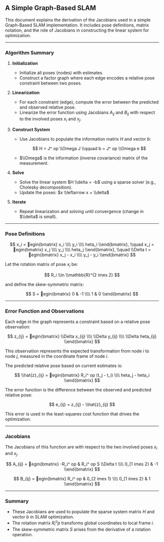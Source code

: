 ## A Simple Graph-Based SLAM

This document explains the derivation of the Jacobians used in a simple Graph-Based SLAM implementation. It includes pose definitions, matrix notation, and the role of Jacobians in constructing the linear system for optimization.

---

### Algorithm Summary

1. **Initialization**

   - Initialize all poses (nodes) with estimates.
   - Construct a factor graph where each edge encodes a relative pose constraint between two poses.

2. **Linearization**

   - For each constraint (edge), compute the error between the predicted and observed relative pose.
   - Linearize the error function using Jacobians $A_{ij}$ and $B_{ij}$ with respect to the involved poses $x_i$ and $x_j$.

3. **Construct System**

   - Use Jacobians to populate the information matrix $H$ and vector $b$:

     $$
     H = J^	op \\Omega J \\qquad b = J^	op \\Omega e
     $$

   - $\\Omega$ is the information (inverse covariance) matrix of the measurement.

4. **Solve**

   - Solve the linear system $H \\delta = -b$ using a sparse solver (e.g., Cholesky decomposition).
   - Update the poses: $x \\leftarrow x + \\delta$

5. **Iterate**

   - Repeat linearization and solving until convergence (change in $\\delta$ is small).

---

### Pose Definitions

$$
x_i = egin{bmatrix} x_i \\\\ y_i \\\\ 	heta_i \\end{bmatrix}, \\quad
x_j = egin{bmatrix} x_j \\\\ y_j \\\\ 	heta_j \\end{bmatrix}, \\quad
\\Delta t = egin{bmatrix} x_j - x_i \\\\ y_j - y_i \\end{bmatrix}
$$

Let the rotation matrix of pose $x_i$ be:

$$
R_i \\in \\mathbb{R}^{2 	imes 2}
$$

and define the skew-symmetric matrix:

$$
S = egin{bmatrix}
0 & -1 \\\\
1 & 0
\\end{bmatrix}
$$

---

### Error Function and Observations

Each edge in the graph represents a constraint based on a relative pose observation:

$$
z_{ij} = egin{bmatrix} \\Delta x_{ij} \\\\ \\Delta y_{ij} \\\\ \\Delta 	heta_{ij} \\end{bmatrix}
$$

This observation represents the expected transformation from node $i$ to node $j$, measured in the coordinate frame of node $i$.

The predicted relative pose based on current estimates is:

$$
\\hat{z}_{ij} = egin{bmatrix} R_i^	op (t_j - t_i) \\\\ 	heta_j - 	heta_i \\end{bmatrix}
$$

The error function is the difference between the observed and predicted relative pose:

$$
e_{ij} = z_{ij} - \\hat{z}_{ij}
$$

This error is used in the least-squares cost function that drives the optimization.

---

### Jacobians

The Jacobians of this function are with respect to the two involved poses $x_i$ and $x_j$.

$$
A_{ij} =
egin{bmatrix}
-R_i^	op & R_i^	op S \\Delta t \\\\
0_{1 	imes 2} & -1
\\end{bmatrix}
$$

$$
B_{ij} =
egin{bmatrix}
R_i^	op & 0_{2 	imes 1} \\\\
0_{1 	imes 2} & 1
\\end{bmatrix}
$$

---

### Summary

- These Jacobians are used to populate the sparse system matrix $H$ and vector $b$ in SLAM optimization.
- The rotation matrix $R_i^	op$ transforms global coordinates to local frame $i$.
- The skew-symmetric matrix $S$ arises from the derivative of a rotation operation.